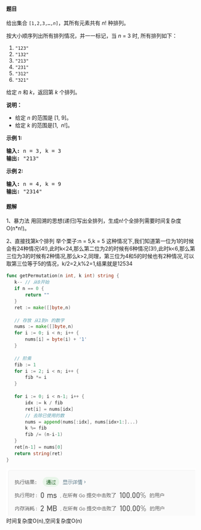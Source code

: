 #### 题目
<p>给出集合&nbsp;<code>[1,2,3,&hellip;,<em>n</em>]</code>，其所有元素共有&nbsp;<em>n</em>! 种排列。</p>

<p>按大小顺序列出所有排列情况，并一一标记，当&nbsp;<em>n </em>= 3 时, 所有排列如下：</p>

<ol>
	<li><code>&quot;123&quot;</code></li>
	<li><code>&quot;132&quot;</code></li>
	<li><code>&quot;213&quot;</code></li>
	<li><code>&quot;231&quot;</code></li>
	<li><code>&quot;312&quot;</code></li>
	<li><code>&quot;321&quot;</code></li>
</ol>

<p>给定&nbsp;<em>n</em> 和&nbsp;<em>k</em>，返回第&nbsp;<em>k</em>&nbsp;个排列。</p>

<p><strong>说明：</strong></p>

<ul>
	<li>给定<em> n</em>&nbsp;的范围是 [1, 9]。</li>
	<li>给定 <em>k&nbsp;</em>的范围是[1, &nbsp;<em>n</em>!]。</li>
</ul>

<p><strong>示例&nbsp;1:</strong></p>

<pre><strong>输入:</strong> n = 3, k = 3
<strong>输出:</strong> &quot;213&quot;
</pre>

<p><strong>示例&nbsp;2:</strong></p>

<pre><strong>输入:</strong> n = 4, k = 9
<strong>输出:</strong> &quot;2314&quot;
</pre>


 #### 题解
 1、暴力法
 用回溯的思想(递归)写出全排列，生成n!个全排列需要时间复杂度O(n*n!)。
 
 2、直接找第k个排列
 举个栗子:n = 5,k = 5
 这种情况下,我们知道第一位为1的时候会有24种情况(4!),此时k<24,那么第二位为2的时候有6种情况(3!),此时k<6,那么第三位为3的时候有2种情况,那么k>2,同理，第三位为4和5的时候也有2种情况,可以取第三位等于5的情况，k/2=2,k%2=1,结果就是12534
 ```go
func getPermutation(n int, k int) string {
	k-- // 从0开始
	if n == 0 {
		return ""
	}
	ret := make([]byte,n)

	// 存放 从1到n 的数字
	nums := make([]byte,n)
	for i := 0; i < n; i++ {
		nums[i] = byte(i) + '1'
	}

	// 阶乘
	fib := 1
	for i := 2; i < n; i++ {
		fib *= i
	}

	for i := 0; i < n-1; i++ {
		idx := k / fib
		ret[i] = nums[idx]
		// 去除已使用的数
		nums = append(nums[:idx], nums[idx+1:]...)
		k %= fib
		fib /= (n-i-1)
	}
	ret[n-1] = nums[0]
	return string(ret)
}
```
![](https://raw.githubusercontent.com/betterfor/cloudImage/master/images/2020-04-17/006001.png)
时间复杂度O(n),空间复杂度O(n)